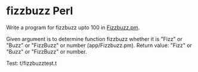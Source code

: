 # fizzbuzz Perl

Write a program for fizzbuzz upto 100 in [Fizzbuzz.pm](app/Fizzbuzz.pm).

Given argument is to determine function fizzbuzz whether it is "Fizz" or "Buzz" or "FizzBuzz" or number (app/Fizzbuzz.pm).
Return value: "Fizz" or "Buzz" or "FizzBuzz" or number.

Test: t/fizzbuzztest.t 
